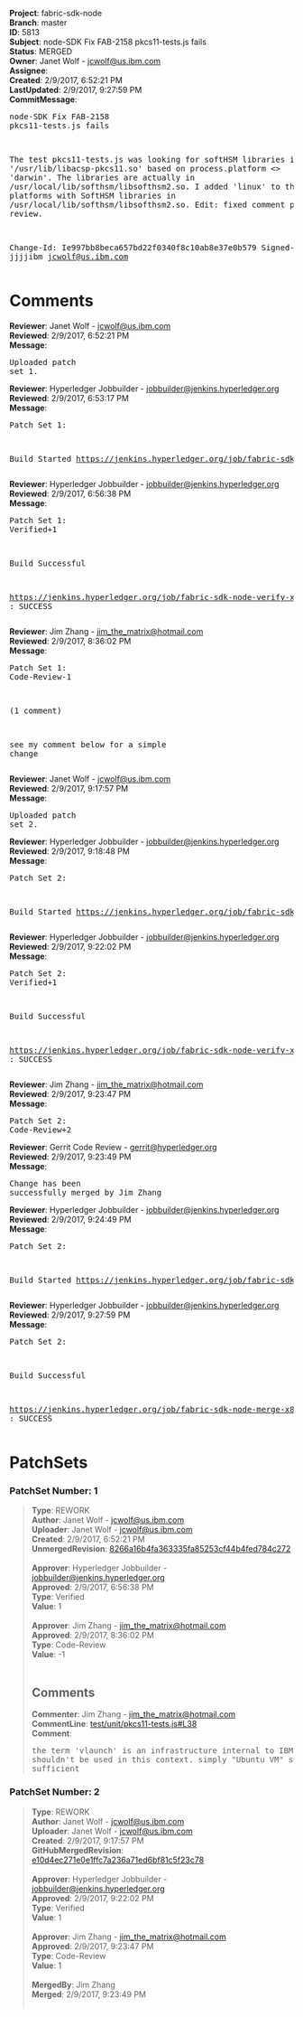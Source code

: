 <strong>Project</strong>: fabric-sdk-node<br><strong>Branch</strong>: master<br><strong>ID</strong>: 5813<br><strong>Subject</strong>: node-SDK Fix FAB-2158 pkcs11-tests.js fails<br><strong>Status</strong>: MERGED<br><strong>Owner</strong>: Janet Wolf - jcwolf@us.ibm.com<br><strong>Assignee</strong>:<br><strong>Created</strong>: 2/9/2017, 6:52:21 PM<br><strong>LastUpdated</strong>: 2/9/2017, 9:27:59 PM<br><strong>CommitMessage</strong>:<br><pre>node-SDK Fix FAB-2158 pkcs11-tests.js fails

The test pkcs11-tests.js was looking for softHSM libraries in
'/usr/lib/libacsp-pkcs11.so' based on process.platform <> 'darwin'.
The libraries are actually in /usr/local/lib/softhsm/libsofthsm2.so.
I added 'linux' to the list of platforms with SoftHSM libraries in
/usr/local/lib/softhsm/libsofthsm2.so.
Edit: fixed comment per Jim Zhang review.

Change-Id: Ie997bb8beca657bd22f0340f8c10ab8e37e0b579
Signed-off-by: jjjjibm <jcwolf@us.ibm.com>
</pre><h1>Comments</h1><strong>Reviewer</strong>: Janet Wolf - jcwolf@us.ibm.com<br><strong>Reviewed</strong>: 2/9/2017, 6:52:21 PM<br><strong>Message</strong>: <pre>Uploaded patch set 1.</pre><strong>Reviewer</strong>: Hyperledger Jobbuilder - jobbuilder@jenkins.hyperledger.org<br><strong>Reviewed</strong>: 2/9/2017, 6:53:17 PM<br><strong>Message</strong>: <pre>Patch Set 1:

Build Started https://jenkins.hyperledger.org/job/fabric-sdk-node-verify-x86_64/458/</pre><strong>Reviewer</strong>: Hyperledger Jobbuilder - jobbuilder@jenkins.hyperledger.org<br><strong>Reviewed</strong>: 2/9/2017, 6:56:38 PM<br><strong>Message</strong>: <pre>Patch Set 1: Verified+1

Build Successful 

https://jenkins.hyperledger.org/job/fabric-sdk-node-verify-x86_64/458/ : SUCCESS</pre><strong>Reviewer</strong>: Jim Zhang - jim_the_matrix@hotmail.com<br><strong>Reviewed</strong>: 2/9/2017, 8:36:02 PM<br><strong>Message</strong>: <pre>Patch Set 1: Code-Review-1

(1 comment)

see my comment below for a simple change</pre><strong>Reviewer</strong>: Janet Wolf - jcwolf@us.ibm.com<br><strong>Reviewed</strong>: 2/9/2017, 9:17:57 PM<br><strong>Message</strong>: <pre>Uploaded patch set 2.</pre><strong>Reviewer</strong>: Hyperledger Jobbuilder - jobbuilder@jenkins.hyperledger.org<br><strong>Reviewed</strong>: 2/9/2017, 9:18:48 PM<br><strong>Message</strong>: <pre>Patch Set 2:

Build Started https://jenkins.hyperledger.org/job/fabric-sdk-node-verify-x86_64/460/</pre><strong>Reviewer</strong>: Hyperledger Jobbuilder - jobbuilder@jenkins.hyperledger.org<br><strong>Reviewed</strong>: 2/9/2017, 9:22:02 PM<br><strong>Message</strong>: <pre>Patch Set 2: Verified+1

Build Successful 

https://jenkins.hyperledger.org/job/fabric-sdk-node-verify-x86_64/460/ : SUCCESS</pre><strong>Reviewer</strong>: Jim Zhang - jim_the_matrix@hotmail.com<br><strong>Reviewed</strong>: 2/9/2017, 9:23:47 PM<br><strong>Message</strong>: <pre>Patch Set 2: Code-Review+2</pre><strong>Reviewer</strong>: Gerrit Code Review - gerrit@hyperledger.org<br><strong>Reviewed</strong>: 2/9/2017, 9:23:49 PM<br><strong>Message</strong>: <pre>Change has been successfully merged by Jim Zhang</pre><strong>Reviewer</strong>: Hyperledger Jobbuilder - jobbuilder@jenkins.hyperledger.org<br><strong>Reviewed</strong>: 2/9/2017, 9:24:49 PM<br><strong>Message</strong>: <pre>Patch Set 2:

Build Started https://jenkins.hyperledger.org/job/fabric-sdk-node-merge-x86_64/139/</pre><strong>Reviewer</strong>: Hyperledger Jobbuilder - jobbuilder@jenkins.hyperledger.org<br><strong>Reviewed</strong>: 2/9/2017, 9:27:59 PM<br><strong>Message</strong>: <pre>Patch Set 2:

Build Successful 

https://jenkins.hyperledger.org/job/fabric-sdk-node-merge-x86_64/139/ : SUCCESS</pre><h1>PatchSets</h1><h3>PatchSet Number: 1</h3><blockquote><strong>Type</strong>: REWORK<br><strong>Author</strong>: Janet Wolf - jcwolf@us.ibm.com<br><strong>Uploader</strong>: Janet Wolf - jcwolf@us.ibm.com<br><strong>Created</strong>: 2/9/2017, 6:52:21 PM<br><strong>UnmergedRevision</strong>: [8266a16b4fa363335fa85253cf44b4fed784c272](https://github.com/hyperledger-gerrit-archive/fabric-sdk-node/commit/8266a16b4fa363335fa85253cf44b4fed784c272)<br><br><strong>Approver</strong>: Hyperledger Jobbuilder - jobbuilder@jenkins.hyperledger.org<br><strong>Approved</strong>: 2/9/2017, 6:56:38 PM<br><strong>Type</strong>: Verified<br><strong>Value</strong>: 1<br><br><strong>Approver</strong>: Jim Zhang - jim_the_matrix@hotmail.com<br><strong>Approved</strong>: 2/9/2017, 8:36:02 PM<br><strong>Type</strong>: Code-Review<br><strong>Value</strong>: -1<br><br><h2>Comments</h2><strong>Commenter</strong>: Jim Zhang - jim_the_matrix@hotmail.com<br><strong>CommentLine</strong>: [test/unit/pkcs11-tests.js#L38](https://github.com/hyperledger-gerrit-archive/fabric-sdk-node/blob/8266a16b4fa363335fa85253cf44b4fed784c272/test/unit/pkcs11-tests.js#L38)<br><strong>Comment</strong>: <pre>the term 'vlaunch' is an infrastructure internal to IBM, it shouldn't be used in this context. simply "Ubuntu VM" should be sufficient</pre></blockquote><h3>PatchSet Number: 2</h3><blockquote><strong>Type</strong>: REWORK<br><strong>Author</strong>: Janet Wolf - jcwolf@us.ibm.com<br><strong>Uploader</strong>: Janet Wolf - jcwolf@us.ibm.com<br><strong>Created</strong>: 2/9/2017, 9:17:57 PM<br><strong>GitHubMergedRevision</strong>: [e10d4ec271e0e1ffc7a236a71ed6bf81c5f23c78](https://github.com/hyperledger-gerrit-archive/fabric-sdk-node/commit/e10d4ec271e0e1ffc7a236a71ed6bf81c5f23c78)<br><br><strong>Approver</strong>: Hyperledger Jobbuilder - jobbuilder@jenkins.hyperledger.org<br><strong>Approved</strong>: 2/9/2017, 9:22:02 PM<br><strong>Type</strong>: Verified<br><strong>Value</strong>: 1<br><br><strong>Approver</strong>: Jim Zhang - jim_the_matrix@hotmail.com<br><strong>Approved</strong>: 2/9/2017, 9:23:47 PM<br><strong>Type</strong>: Code-Review<br><strong>Value</strong>: 1<br><br><strong>MergedBy</strong>: Jim Zhang<br><strong>Merged</strong>: 2/9/2017, 9:23:49 PM<br><br></blockquote>